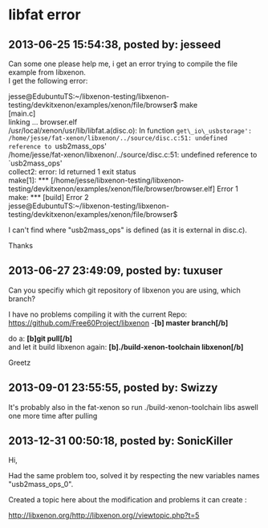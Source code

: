 # libfat error

## 2013-06-25 15:54:38, posted by: jesseed

Can some one please help me, i get an error trying to compile the file example from libxenon.  
 I get the following error:  
   
 jesse@EdubuntuTS:~/libxenon-testing/libxenon-testing/devkitxenon/examples/xenon/file/browser$ make  
 [main.c]  
 linking ... browser.elf  
 /usr/local/xenon/usr/lib/libfat.a(disc.o): In function `get\_io\_usbstorage':  
 /home/jesse/fat-xenon/libxenon/../source/disc.c:51: undefined reference to `usb2mass\_ops'  
 /home/jesse/fat-xenon/libxenon/../source/disc.c:51: undefined reference to `usb2mass\_ops'  
 collect2: error: ld returned 1 exit status  
 make[1]: *** [/home/jesse/libxenon-testing/libxenon-testing/devkitxenon/examples/xenon/file/browser/browser.elf] Error 1  
 make: *** [build] Error 2  
 jesse@EdubuntuTS:~/libxenon-testing/libxenon-testing/devkitxenon/examples/xenon/file/browser$  
   
 I can't find where "usb2mass\_ops" is defined (as it is external in disc.c).  
   
 Thanks

## 2013-06-27 23:49:09, posted by: tuxuser

Can you specifiy which git repository of libxenon you are using, which branch?  
   
 I have no problems compiling it with the current Repo: https://github.com/Free60Project/libxenon -**[b] master branch[/b]**  
   
 do a: **[b]git pull[/b]**  
 and let it build libxenon again: **[b]./build-xenon-toolchain libxenon[/b]**  
   
 Greetz

## 2013-09-01 23:55:55, posted by: Swizzy

It's probably also in the fat-xenon so run ./build-xenon-toolchain libs aswell one more time after pulling

## 2013-12-31 00:50:18, posted by: SonicKiller

Hi,  
   
 Had the same problem too, solved it by respecting the new variables names "usb2mass\_ops\_0".  
   
 Created a topic here about the modification and problems it can create :  
   
 http://libxenon.org/http://libxenon.org//viewtopic.php?t=5